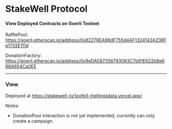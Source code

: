 # StakeWell Protocol

#### View Deployed Contracts on Goerli Testnet

RafflePool: https://goerli.etherscan.io/address/0x82276EA98dF755d4AF1324142A236Fe1732E111d

DonationFactory: https://goerli.etherscan.io/address/0x9eDA587356793083C7b91E622b8e666A654Ca0EE

---

### View

Deployed at https://stakewell-rjz1qxfe0-jhellingsdata.vercel.app/

Notes:

-   DonationPool interaction is not yet implemented, currently can only create a campaign.
